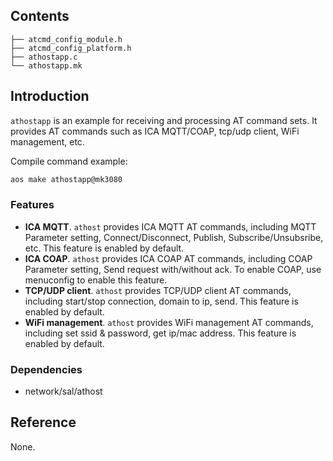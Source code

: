 ## Contents

```shell
├── atcmd_config_module.h
├── atcmd_config_platform.h
├── athostapp.c
└── athostapp.mk
```

## Introduction

`athostapp` is an example for receiving and processing AT command sets. It provides AT commands such as ICA MQTT/COAP, tcp/udp client, WiFi management, etc.

Compile command example:

```sh
aos make athostapp@mk3080
```

### Features

- **ICA MQTT**.  `athost` provides ICA MQTT AT commands, including MQTT Parameter setting, Connect/Disconnect, Publish, Subscribe/Unsubsribe, etc. This feature is enabled by default.
- **ICA COAP**.  `athost` provides ICA COAP AT commands, including  COAP Parameter setting, Send request with/without ack. To enable COAP, use menuconfig to enable this feature.
- **TCP/UDP client**. `athost` provides TCP/UDP client AT commands, including start/stop connection, domain to ip, send. This feature is enabled by default.
- **WiFi management**. `athost` provides WiFi management AT commands, including set ssid & password, get ip/mac address. This feature is enabled by default.

### Dependencies

- network/sal/athost

## Reference

None.
